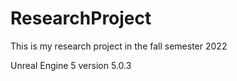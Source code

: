 # ResearchProject
This is my research project in the fall semester 2022

Unreal Engine 5
version 5.0.3
